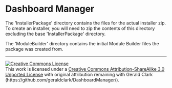 Dashboard Manager
================

The 'InstallerPackage' directory contains the files for the actual installer zip. To create an installer, you will need to zip the contents of this directory excluding the base 'InstallerPackage' directory.

The 'ModuleBuilder' directory contains the initial Module Builder files the package was created from.

<hr>
<a rel="license" href="http://creativecommons.org/licenses/by-sa/3.0/deed.en_US"><img alt="Creative Commons License" style="border-width:0" src="http://i.creativecommons.org/l/by-sa/3.0/80x15.png" /></a><br />This work is licensed under a <a rel="license" href="http://creativecommons.org/licenses/by-sa/3.0/deed.en_US">Creative Commons Attribution-ShareAlike 3.0 Unported License</a> with original attribution remaining with Gerald Clark (https://github.com/geraldclark/DashboardManager/).